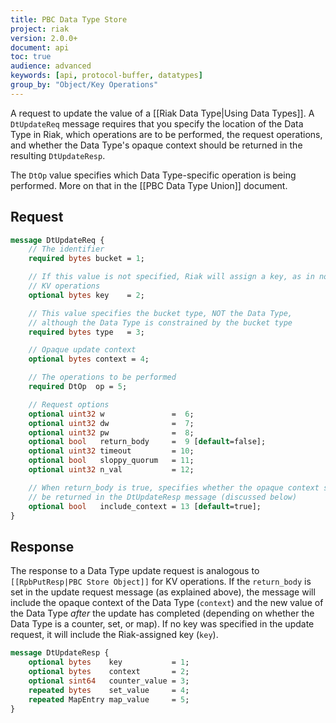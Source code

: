 ```yaml
---
title: PBC Data Type Store
project: riak
version: 2.0.0+
document: api
toc: true
audience: advanced
keywords: [api, protocol-buffer, datatypes]
group_by: "Object/Key Operations"
---
```


A request to update the value of a [[Riak Data Type|Using Data Types]]. A `DtUpdateReq` message requires that you specify the location of the Data Type in Riak, which operations are to be performed, the request operations, and whether the Data Type's opaque context should be returned in the resulting `DtUpdateResp`.

The `DtOp` value specifies which Data Type-specific operation is being performed. More on that in the [[PBC Data Type Union]] document.

## Request

```protobuf
message DtUpdateReq {
    // The identifier
    required bytes bucket = 1;

    // If this value is not specified, Riak will assign a key, as in normal
    // KV operations
    optional bytes key    = 2;

    // This value specifies the bucket type, NOT the Data Type, 
    // although the Data Type is constrained by the bucket type
    required bytes type   = 3;

    // Opaque update context
    optional bytes context = 4;

    // The operations to be performed
    required DtOp  op = 5;

    // Request options
    optional uint32 w               =  6;
    optional uint32 dw              =  7;
    optional uint32 pw              =  8;
    optional bool   return_body     =  9 [default=false];
    optional uint32 timeout         = 10;
    optional bool   sloppy_quorum   = 11;
    optional uint32 n_val           = 12;

    // When return_body is true, specifies whether the opaque context should
    // be returned in the DtUpdateResp message (discussed below)
    optional bool   include_context = 13 [default=true];
}
```

## Response

The response to a Data Type update request is analogous to `[[RpbPutResp|PBC Store Object]]` for KV operations. If the `return_body` is set in the update request message (as explained above), the message will include the opaque context of the Data Type (`context`) and the new value of the Data Type _after_ the update has completed (depending on whether the Data Type is a counter, set, or map). If no key was specified in the update request, it will include the Riak-assigned key (`key`).

```protobuf
message DtUpdateResp {
    optional bytes    key           = 1;
    optional bytes    context       = 2;
    optional sint64   counter_value = 3;
    repeated bytes    set_value     = 4;
    repeated MapEntry map_value     = 5;
}
```